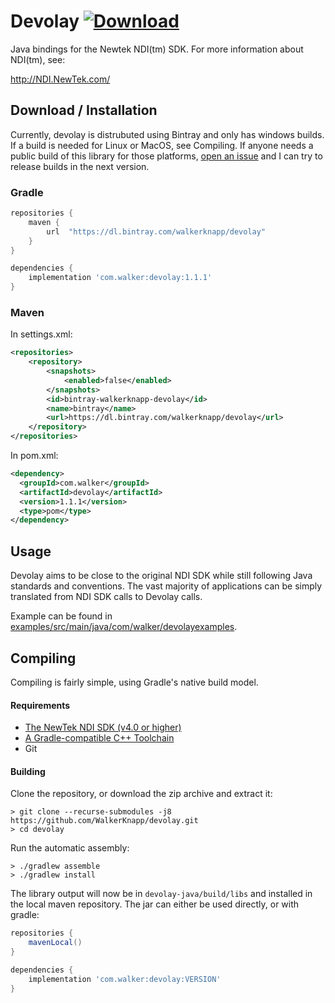 # Devolay  [ ![Download](https://api.bintray.com/packages/walkerknapp/devolay/devolay/images/download.svg) ](https://bintray.com/walkerknapp/devolay/devolay/_latestVersion)
Java bindings for the Newtek NDI(tm) SDK. For more information about NDI(tm), see:

http://NDI.NewTek.com/

## Download / Installation
Currently, devolay is distrubuted using Bintray and only has windows builds. If a build is needed for Linux or MacOS, see Compiling. If anyone needs a public build of this library for those platforms, [open an issue](https://github.com/WalkerKnapp/devolay/issues) and I can try to release builds in the next version.

### Gradle
```groovy
repositories {
    maven {
        url  "https://dl.bintray.com/walkerknapp/devolay"
    }
}

dependencies {
    implementation 'com.walker:devolay:1.1.1'
}
```

### Maven
In settings.xml:
```xml
<repositories>
    <repository>
        <snapshots>
            <enabled>false</enabled>
        </snapshots>
        <id>bintray-walkerknapp-devolay</id>
        <name>bintray</name>
        <url>https://dl.bintray.com/walkerknapp/devolay</url>
    </repository>
</repositories>
```
In pom.xml:
```xml
<dependency>
  <groupId>com.walker</groupId>
  <artifactId>devolay</artifactId>
  <version>1.1.1</version>
  <type>pom</type>
</dependency>
```

## Usage
Devolay aims to be close to the original NDI SDK while still following Java standards and conventions. The vast majority of applications can be simply translated from NDI SDK calls to Devolay calls.

Example can be found in [examples/src/main/java/com/walker/devolayexamples](https://github.com/WalkerKnapp/devolay/tree/master/examples/src/main/java/com/walker/devolayexamples).

## Compiling
Compiling is fairly simple, using Gradle's native build model.

#### Requirements

- [The NewTek NDI SDK (v4.0 or higher)](https://www.ndi.tv/sdk/)
- [A Gradle-compatible C++ Toolchain](https://docs.gradle.org/current/userguide/building_cpp_projects.html#sec:cpp_supported_tool_chain)
- Git

#### Building

Clone the repository, or download the zip archive and extract it:
```
> git clone --recurse-submodules -j8 https://github.com/WalkerKnapp/devolay.git 
> cd devolay
```

Run the automatic assembly:
```
> ./gradlew assemble
> ./gradlew install
```

The library output will now be in `devolay-java/build/libs` and installed in the local maven repository.
The jar can either be used directly, or with gradle:
```groovy
repositories {
    mavenLocal()
}

dependencies {
    implementation 'com.walker:devolay:VERSION'
}
```